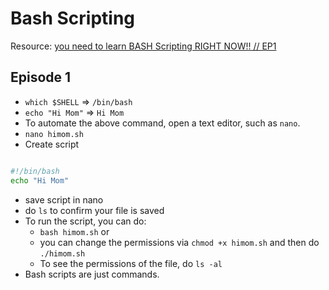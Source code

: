 # Bash Scripting

Resource: [you need to learn BASH Scripting RIGHT NOW!! // EP1](https://youtu.be/SPwyp2NG-bE)

## Episode 1

* `which $SHELL` => `/bin/bash`
* `echo "Hi Mom"` => `Hi Mom`
* To automate the above command, open a text editor, such as `nano`.
* `nano himom.sh`
* Create script

```bash

#!/bin/bash
echo "Hi Mom"

```
* save script in nano
* do `ls` to confirm your file is saved
* To run the script, you can do:
    - `bash himom.sh` or 
    - you can change the permissions via `chmod +x himom.sh` and then do `./himom.sh`
    - To see the permissions of the file, do `ls -al`
* Bash scripts are just commands.